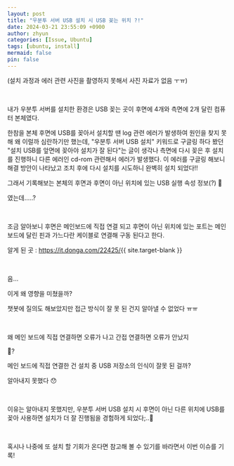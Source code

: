 ```yaml
---
layout: post
title: "우분투 서버 USB 설치 시 USB 꽂는 위치 ?!"
date: 2024-03-21 23:55:09 +0900
author: zhyun
categories: [Issue, Ubuntu]
tags: [ubuntu, install]
mermaid: false
pin: false
---
```


(설치 과정과 에러 관련 사진을 촬영하지 못해서 사진 자료가 없음 ㅜㅠ)

<br>

내가 우분투 서버를 설치한 환경은 USB 꽂는 곳이 후면에 4개와 측면에 2개 달린 컴퓨터 본체였다.

한참을 본체 후면에 USB를 꽂아서 설치할 땐 log 관련 에러가 발생하여 원인을 찾지 못 해 왜 이럴까 심란하기만 했는데, "우분투 서버 USB 설치" 키워드로 구글링 하다 봤던 "설치 USB를 앞면에 꽂아야 설치가 잘 된다"는 글이 생각나 측면에 다시 꽂은 후 설치를 진행하니 다른 에러인 cd-rom 관련해서 에러가 발생했다. 이 에러를 구글링 해보니 해결 방안이 나타났고 조치 후에 다시 설치를 시도하니 완벽히 설치 되었다!! 

그래서 기록해보는 본체의 후면과 후면이 아닌 위치에 있는 USB 실행 속성 정보(?) 😬

였는데.....?

<br>

조금 알아보니 후면은 메인보드에 직접 연결 되고
후면이 아닌 위치에 있는 포트는 메인보드에 달린 핀과 가느다란 케이블로 연결해 구동 된다고 한다.

알게 된 곳 : <https://it.donga.com/22425/>{{ site.target-blank }}

<br>

음...

이게 왜 영향을 미쳤을까?

챗봇에 질의도 해보았지만 접근 방식이 잘 못 된 건지 알아낼 수 없었다 ㅠㅠ

<br>

왜 메인 보드에 직접 연결하면 오류가 나고 간접 연결하면 오류가 안났지

🤔?


메인 보드에 직접 연결한 건 설치 중 USB 저장소의 인식이 잘못 된 걸까?



알아내지 못했다 😯


<br>


이유는 알아내지 못했지만, 
우분투 서버 USB 설치 시 후면이 아닌 다른 위치에 USB를 꽂아 사용하면 설치가 더 잘 진행됨을 경험하게 되었다;..🫨

<br>

혹시나 나중에 또 설치 할 기회가 온다면 참고해 볼 수 있기를 바라면서 이번 이슈를 기록!

